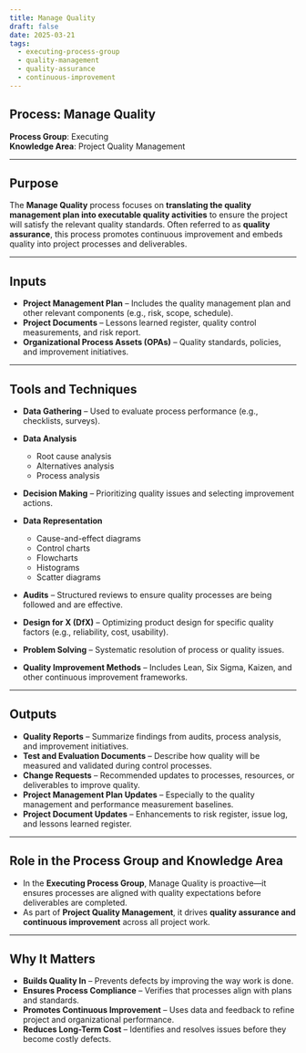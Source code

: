 ```yaml
---
title: Manage Quality  
draft: false
date: 2025-03-21  
tags:  
  - executing-process-group  
  - quality-management  
  - quality-assurance  
  - continuous-improvement  
---
```


## Process: Manage Quality

**Process Group**: Executing  
**Knowledge Area**: Project Quality Management  

---

## Purpose

The **Manage Quality** process focuses on **translating the quality management plan into executable quality activities** to ensure the project will satisfy the relevant quality standards. Often referred to as **quality assurance**, this process promotes continuous improvement and embeds quality into project processes and deliverables.

---

## Inputs

- **Project Management Plan** – Includes the quality management plan and other relevant components (e.g., risk, scope, schedule).
- **Project Documents** – Lessons learned register, quality control measurements, and risk report.
- **Organizational Process Assets (OPAs)** – Quality standards, policies, and improvement initiatives.

---

## Tools and Techniques

- **Data Gathering** – Used to evaluate process performance (e.g., checklists, surveys).
- **Data Analysis**  
  - Root cause analysis  
  - Alternatives analysis  
  - Process analysis  

- **Decision Making** – Prioritizing quality issues and selecting improvement actions.
- **Data Representation**  
  - Cause-and-effect diagrams  
  - Control charts  
  - Flowcharts  
  - Histograms  
  - Scatter diagrams  

- **Audits** – Structured reviews to ensure quality processes are being followed and are effective.
- **Design for X (DfX)** – Optimizing product design for specific quality factors (e.g., reliability, cost, usability).
- **Problem Solving** – Systematic resolution of process or quality issues.
- **Quality Improvement Methods** – Includes Lean, Six Sigma, Kaizen, and other continuous improvement frameworks.

---

## Outputs

- **Quality Reports** – Summarize findings from audits, process analysis, and improvement initiatives.
- **Test and Evaluation Documents** – Describe how quality will be measured and validated during control processes.
- **Change Requests** – Recommended updates to processes, resources, or deliverables to improve quality.
- **Project Management Plan Updates** – Especially to the quality management and performance measurement baselines.
- **Project Document Updates** – Enhancements to risk register, issue log, and lessons learned register.

---

## Role in the Process Group and Knowledge Area

- In the **Executing Process Group**, Manage Quality is proactive—it ensures processes are aligned with quality expectations before deliverables are completed.
- As part of **Project Quality Management**, it drives **quality assurance and continuous improvement** across all project work.

---

## Why It Matters

- **Builds Quality In** – Prevents defects by improving the way work is done.
- **Ensures Process Compliance** – Verifies that processes align with plans and standards.
- **Promotes Continuous Improvement** – Uses data and feedback to refine project and organizational performance.
- **Reduces Long-Term Cost** – Identifies and resolves issues before they become costly defects.
